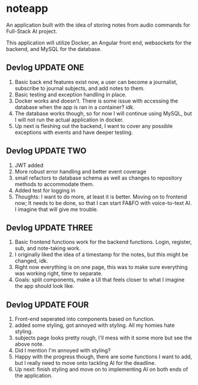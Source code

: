 # noteapp


An application built with the idea of storing notes from audio commands for Full-Stack AI project.

This application will utilize Docker, an Angular front end, websockets for the backend, and MySQL for the database. 

 ## Devlog UPDATE ONE

1. Basic back end features exist now, a user can become a journalist, subscribe to journal subjects, and add notes to them.
2. Basic testing and exception handling in place.
3. Docker works and doesn't. There is some issue with accessing the database when the app is ran in a container? idk. 
4. The database works though, so for now I will continue using MySQL, but I will not run the actual application in docker.
5. Up next is fleshing out the backend, I want to cover any possible exceptions with events and have deeper testing.

## Devlog UPDATE TWO

1. JWT added
2. More robust error handling and better event coverage
3. small refactors to database schema as well as changes to repository methods to accommodate them.
4. Added test for logging in
5. Thoughts: I want to do more, at least it is better. Moving on to frontend now; It needs to be done, so that I can start FA&FO with voice-to-text AI. I imagine that will give me trouble.

## Devlog UPDATE THREE

1. Basic frontend functions work for the backend functions. Login, register, sub, and note-taking work.
2. I originally liked the idea of a timestamp for the notes, but this might be changed, idk.
3. Right now everything is on one page, this was to make sure everything was working right, time to separate.
4. Goals: split components, make a UI that feels closer to what I imagine the app should look like. 

## Devlog UPDATE FOUR

1. Front-end seperated into components based on function.
2. added some styling, got annoyed with styling. All my homies hate styling.
3. subjects page looks pretty rough, I'll mess with it some more but see the above note.
4. Did I mention I'm annoyed with styling?
5. Happy with the progress though, there are some functions I want to add, but I really need to move onto tackling AI for the deadline.
6. Up next: finish styling and move on to implementing AI on both ends of the application.